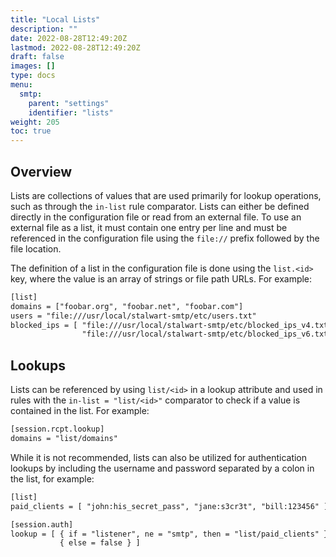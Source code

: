 ```yaml
---
title: "Local Lists"
description: ""
date: 2022-08-28T12:49:20Z
lastmod: 2022-08-28T12:49:20Z
draft: false
images: []
type: docs
menu:
  smtp:
    parent: "settings"
    identifier: "lists"
weight: 205
toc: true
---
```


## Overview

Lists are collections of values that are used primarily for lookup operations, such as through the `in-list` rule comparator. Lists can either be defined directly in the configuration file or read from an external file. To use an external file as a list, it must contain one entry per line and must be referenced in the configuration file using the `file://` prefix followed by the file location.

The definition of a list in the configuration file is done using the `list.<id>` key, where the value is an array of strings or file path URLs. For example:

```txt
[list]
domains = ["foobar.org", "foobar.net", "foobar.com"]
users = "file:///usr/local/stalwart-smtp/etc/users.txt"
blocked_ips = [ "file:///usr/local/stalwart-smtp/etc/blocked_ips_v4.txt", 
                "file:///usr/local/stalwart-smtp/etc/blocked_ips_v6.txt" ]
```

## Lookups

Lists can be referenced by using `list/<id>` in a lookup attribute and used in rules with the `in-list = "list/<id>"` comparator to check if a value is contained in the list. For example:

```txt
[session.rcpt.lookup]
domains = "list/domains"
```

While it is not recommended, lists can also be utilized for authentication lookups by including the username and password separated by a colon in the list, for example:

```txt
[list]
paid_clients = [ "john:his_secret_pass", "jane:s3cr3t", "bill:123456" ]

[session.auth]
lookup = [ { if = "listener", ne = "smtp", then = "list/paid_clients" }, 
           { else = false } ]
```

